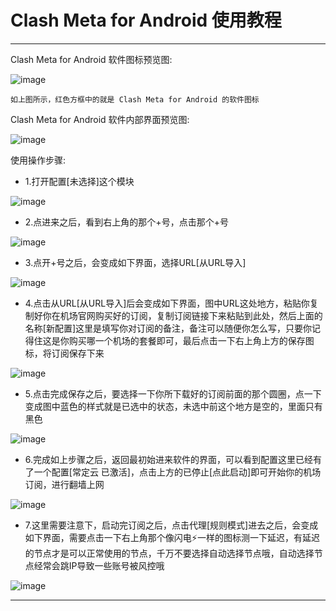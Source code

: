 # Clash Meta for Android 使用教程

----------------------

Clash Meta for Android 软件图标预览图:

![image](/picture/中文版机场帮助文档/9.png)

    如上图所示，红色方框中的就是 Clash Meta for Android 的软件图标

Clash Meta for Android 软件内部界面预览图:

![image](/picture/中文版机场帮助文档/10.png)

使用操作步骤:

- 1.打开配置[未选择]这个模块

![image](/picture/中文版机场帮助文档/10.png)

- 2.点进来之后，看到右上角的那个+号，点击那个+号

![image](/picture/中文版机场帮助文档/3.png)

- 3.点开+号之后，会变成如下界面，选择URL[从URL导入]

![image](/picture/中文版机场帮助文档/4.png)

- 4.点击从URL[从URL导入]后会变成如下界面，图中URL这处地方，粘贴你复制好你在机场官网购买好的订阅，复制订阅链接下来粘贴到此处，然后上面的名称[新配置]这里是填写你对订阅的备注，备注可以随便你怎么写，只要你记得住这是你购买哪一个机场的套餐即可，最后点击一下右上角上方的保存图标，将订阅保存下来

![image](/picture/中文版机场帮助文档/5.png)

- 5.点击完成保存之后，要选择一下你所下载好的订阅前面的那个圆圈，点一下变成图中蓝色的样式就是已选中的状态，未选中前这个地方是空的，里面只有黑色

![image](/picture/中文版机场帮助文档/11.png)

- 6.完成如上步骤之后，返回最初始进来软件的界面，可以看到配置这里已经有了一个配置[常定云 已激活]，点击上方的已停止[点此启动]即可开始你的机场订阅，进行翻墙上网

![image](/picture/中文版机场帮助文档/12.png)

- 7.这里需要注意下，启动完订阅之后，点击代理[规则模式]进去之后，会变成如下界面，需要点击一下右上角那个像闪电⚡一样的图标测一下延迟，有延迟的节点才是可以正常使用的节点，千万不要选择自动选择节点哦，自动选择节点经常会跳IP导致一些账号被风控哦

![image](/picture/中文版机场帮助文档/8.png)

----------------------